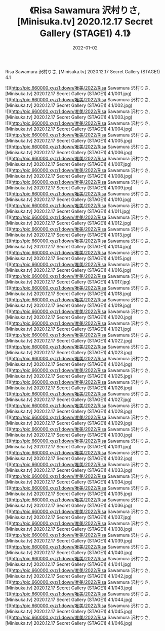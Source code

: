 ﻿---
layout: post
title:  《Risa Sawamura 沢村りさ, [Minisuka.tv] 2020.12.17 Secret Gallery (STAGE1) 4.1》
date:   2022-01-02
img: http://pic.660000.xyz/1:down/唯美/2022/Risa Sawamura 沢村りさ, [Minisuka.tv] 2020.12.17 Secret Gallery (STAGE1) 4.1/000.jpg
categories: [美女, 清纯, 唯美]
---

Risa Sawamura 沢村りさ, [Minisuka.tv] 2020.12.17 Secret Gallery (STAGE1) 4.1

  ![](http://pic.660000.xyz/1:down/唯美/2022/Risa Sawamura 沢村りさ, [Minisuka.tv] 2020.12.17 Secret Gallery (STAGE1) 4.1/001.jpg) <br> ![](http://pic.660000.xyz/1:down/唯美/2022/Risa Sawamura 沢村りさ, [Minisuka.tv] 2020.12.17 Secret Gallery (STAGE1) 4.1/002.jpg) <br> ![](http://pic.660000.xyz/1:down/唯美/2022/Risa Sawamura 沢村りさ, [Minisuka.tv] 2020.12.17 Secret Gallery (STAGE1) 4.1/003.jpg) <br> ![](http://pic.660000.xyz/1:down/唯美/2022/Risa Sawamura 沢村りさ, [Minisuka.tv] 2020.12.17 Secret Gallery (STAGE1) 4.1/004.jpg) <br> ![](http://pic.660000.xyz/1:down/唯美/2022/Risa Sawamura 沢村りさ, [Minisuka.tv] 2020.12.17 Secret Gallery (STAGE1) 4.1/005.jpg) <br> ![](http://pic.660000.xyz/1:down/唯美/2022/Risa Sawamura 沢村りさ, [Minisuka.tv] 2020.12.17 Secret Gallery (STAGE1) 4.1/006.jpg) <br> ![](http://pic.660000.xyz/1:down/唯美/2022/Risa Sawamura 沢村りさ, [Minisuka.tv] 2020.12.17 Secret Gallery (STAGE1) 4.1/007.jpg) <br> ![](http://pic.660000.xyz/1:down/唯美/2022/Risa Sawamura 沢村りさ, [Minisuka.tv] 2020.12.17 Secret Gallery (STAGE1) 4.1/008.jpg) <br> ![](http://pic.660000.xyz/1:down/唯美/2022/Risa Sawamura 沢村りさ, [Minisuka.tv] 2020.12.17 Secret Gallery (STAGE1) 4.1/009.jpg) <br> ![](http://pic.660000.xyz/1:down/唯美/2022/Risa Sawamura 沢村りさ, [Minisuka.tv] 2020.12.17 Secret Gallery (STAGE1) 4.1/010.jpg) <br> ![](http://pic.660000.xyz/1:down/唯美/2022/Risa Sawamura 沢村りさ, [Minisuka.tv] 2020.12.17 Secret Gallery (STAGE1) 4.1/011.jpg) <br> ![](http://pic.660000.xyz/1:down/唯美/2022/Risa Sawamura 沢村りさ, [Minisuka.tv] 2020.12.17 Secret Gallery (STAGE1) 4.1/012.jpg) <br> ![](http://pic.660000.xyz/1:down/唯美/2022/Risa Sawamura 沢村りさ, [Minisuka.tv] 2020.12.17 Secret Gallery (STAGE1) 4.1/013.jpg) <br> ![](http://pic.660000.xyz/1:down/唯美/2022/Risa Sawamura 沢村りさ, [Minisuka.tv] 2020.12.17 Secret Gallery (STAGE1) 4.1/014.jpg) <br> ![](http://pic.660000.xyz/1:down/唯美/2022/Risa Sawamura 沢村りさ, [Minisuka.tv] 2020.12.17 Secret Gallery (STAGE1) 4.1/015.jpg) <br> ![](http://pic.660000.xyz/1:down/唯美/2022/Risa Sawamura 沢村りさ, [Minisuka.tv] 2020.12.17 Secret Gallery (STAGE1) 4.1/016.jpg) <br> ![](http://pic.660000.xyz/1:down/唯美/2022/Risa Sawamura 沢村りさ, [Minisuka.tv] 2020.12.17 Secret Gallery (STAGE1) 4.1/017.jpg) <br> ![](http://pic.660000.xyz/1:down/唯美/2022/Risa Sawamura 沢村りさ, [Minisuka.tv] 2020.12.17 Secret Gallery (STAGE1) 4.1/018.jpg) <br> ![](http://pic.660000.xyz/1:down/唯美/2022/Risa Sawamura 沢村りさ, [Minisuka.tv] 2020.12.17 Secret Gallery (STAGE1) 4.1/019.jpg) <br> ![](http://pic.660000.xyz/1:down/唯美/2022/Risa Sawamura 沢村りさ, [Minisuka.tv] 2020.12.17 Secret Gallery (STAGE1) 4.1/020.jpg) <br> ![](http://pic.660000.xyz/1:down/唯美/2022/Risa Sawamura 沢村りさ, [Minisuka.tv] 2020.12.17 Secret Gallery (STAGE1) 4.1/021.jpg) <br> ![](http://pic.660000.xyz/1:down/唯美/2022/Risa Sawamura 沢村りさ, [Minisuka.tv] 2020.12.17 Secret Gallery (STAGE1) 4.1/022.jpg) <br> ![](http://pic.660000.xyz/1:down/唯美/2022/Risa Sawamura 沢村りさ, [Minisuka.tv] 2020.12.17 Secret Gallery (STAGE1) 4.1/023.jpg) <br> ![](http://pic.660000.xyz/1:down/唯美/2022/Risa Sawamura 沢村りさ, [Minisuka.tv] 2020.12.17 Secret Gallery (STAGE1) 4.1/024.jpg) <br> ![](http://pic.660000.xyz/1:down/唯美/2022/Risa Sawamura 沢村りさ, [Minisuka.tv] 2020.12.17 Secret Gallery (STAGE1) 4.1/025.jpg) <br> ![](http://pic.660000.xyz/1:down/唯美/2022/Risa Sawamura 沢村りさ, [Minisuka.tv] 2020.12.17 Secret Gallery (STAGE1) 4.1/026.jpg) <br> ![](http://pic.660000.xyz/1:down/唯美/2022/Risa Sawamura 沢村りさ, [Minisuka.tv] 2020.12.17 Secret Gallery (STAGE1) 4.1/027.jpg) <br> ![](http://pic.660000.xyz/1:down/唯美/2022/Risa Sawamura 沢村りさ, [Minisuka.tv] 2020.12.17 Secret Gallery (STAGE1) 4.1/028.jpg) <br> ![](http://pic.660000.xyz/1:down/唯美/2022/Risa Sawamura 沢村りさ, [Minisuka.tv] 2020.12.17 Secret Gallery (STAGE1) 4.1/029.jpg) <br> ![](http://pic.660000.xyz/1:down/唯美/2022/Risa Sawamura 沢村りさ, [Minisuka.tv] 2020.12.17 Secret Gallery (STAGE1) 4.1/030.jpg) <br> ![](http://pic.660000.xyz/1:down/唯美/2022/Risa Sawamura 沢村りさ, [Minisuka.tv] 2020.12.17 Secret Gallery (STAGE1) 4.1/031.jpg) <br> ![](http://pic.660000.xyz/1:down/唯美/2022/Risa Sawamura 沢村りさ, [Minisuka.tv] 2020.12.17 Secret Gallery (STAGE1) 4.1/032.jpg) <br> ![](http://pic.660000.xyz/1:down/唯美/2022/Risa Sawamura 沢村りさ, [Minisuka.tv] 2020.12.17 Secret Gallery (STAGE1) 4.1/033.jpg) <br> ![](http://pic.660000.xyz/1:down/唯美/2022/Risa Sawamura 沢村りさ, [Minisuka.tv] 2020.12.17 Secret Gallery (STAGE1) 4.1/034.jpg) <br> ![](http://pic.660000.xyz/1:down/唯美/2022/Risa Sawamura 沢村りさ, [Minisuka.tv] 2020.12.17 Secret Gallery (STAGE1) 4.1/035.jpg) <br> ![](http://pic.660000.xyz/1:down/唯美/2022/Risa Sawamura 沢村りさ, [Minisuka.tv] 2020.12.17 Secret Gallery (STAGE1) 4.1/036.jpg) <br> ![](http://pic.660000.xyz/1:down/唯美/2022/Risa Sawamura 沢村りさ, [Minisuka.tv] 2020.12.17 Secret Gallery (STAGE1) 4.1/037.jpg) <br> ![](http://pic.660000.xyz/1:down/唯美/2022/Risa Sawamura 沢村りさ, [Minisuka.tv] 2020.12.17 Secret Gallery (STAGE1) 4.1/038.jpg) <br> ![](http://pic.660000.xyz/1:down/唯美/2022/Risa Sawamura 沢村りさ, [Minisuka.tv] 2020.12.17 Secret Gallery (STAGE1) 4.1/039.jpg) <br> ![](http://pic.660000.xyz/1:down/唯美/2022/Risa Sawamura 沢村りさ, [Minisuka.tv] 2020.12.17 Secret Gallery (STAGE1) 4.1/040.jpg) <br> ![](http://pic.660000.xyz/1:down/唯美/2022/Risa Sawamura 沢村りさ, [Minisuka.tv] 2020.12.17 Secret Gallery (STAGE1) 4.1/041.jpg) <br> ![](http://pic.660000.xyz/1:down/唯美/2022/Risa Sawamura 沢村りさ, [Minisuka.tv] 2020.12.17 Secret Gallery (STAGE1) 4.1/042.jpg) <br> ![](http://pic.660000.xyz/1:down/唯美/2022/Risa Sawamura 沢村りさ, [Minisuka.tv] 2020.12.17 Secret Gallery (STAGE1) 4.1/043.jpg) <br> ![](http://pic.660000.xyz/1:down/唯美/2022/Risa Sawamura 沢村りさ, [Minisuka.tv] 2020.12.17 Secret Gallery (STAGE1) 4.1/044.jpg) <br> ![](http://pic.660000.xyz/1:down/唯美/2022/Risa Sawamura 沢村りさ, [Minisuka.tv] 2020.12.17 Secret Gallery (STAGE1) 4.1/045.jpg) <br> ![](http://pic.660000.xyz/1:down/唯美/2022/Risa Sawamura 沢村りさ, [Minisuka.tv] 2020.12.17 Secret Gallery (STAGE1) 4.1/046.jpg) <br>